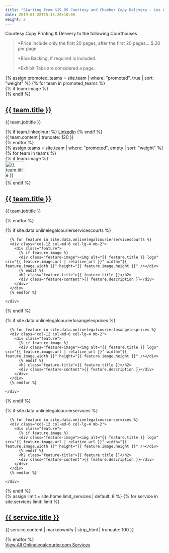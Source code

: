 ```yaml
---
title: "Starting from $19.95 Courtesy and Chamber Copy Delivery - Los Angeles Courts"
date: 2019-01-28T15:15:26+10:00
weight: 2
---
```


Courtesy Copy Printing & Delivery to the following Courthouses 


> *Price include only the first 20 pages, after the first 20 pages….$.20 per page
> 
> *Blue Backing, if required is included.
>
> *Exhibit Tabs are considered a page. 



<div class="container pt-6 pb-6">
    <div class="row">
        {% assign promoted_teams = site.team | where: "promoted", true | sort: "weight" %}
        {% for team in promoted_teams %}
        <div class="col-12 col-md-6 mb-2">
            <div class="team team-summary team-summary-large">
                {% if team.image %}
                <div class="team-image">
                    <img width="0" height="0" alt="{{ }}" class="img-fluid mb-2" src="{{ team.image | relative_url }}" />
                </div>
                {% endif %}
                <div class="team-meta">
                    <h2 class="team-name"><a href="{{ team.url | relative_url }}">{{ team.title }}</a></h2>
                    <p class="team-description">{{ team.jobtitle }}</p>
                    {% if team.linkedinurl %}
                    <a target="_blank" href="{{ team.linkedinurl }}" rel="noreferrer">LinkedIn</a>
                    {% endif %}
                </div>
                <div class="team-content">{{ team.content | truncate: 120 }}</div>
            </div>
        </div>
        {% endfor %}
    </div>
    <div class="row pt-6 pb-6">
        {% assign teams = site.team | where: "promoted", empty | sort: "weight" %}
        {% for team in teams %}
        <div class="col-12 col-md-4 mb-3">
            <div class="team team-summary">
                {% if team.image %}
                <div class="team-image">
                    <img width="60" height="60" alt="{{ team.title }}" class="img-fluid mb-2" src="{{ team.image | relative_url }}" />
                </div>
                {% endif %}
                <div class="team-meta">
                    <h2 class="team-name"><a href="{{ team.url | relative_url }}">{{ team.title }}</a></h2>
                    <p class="team-description">{{ team.jobtitle }}</p>
                </div>
            </div>
        </div>
        {% endfor %}
    </div>
</div>






{% if site.data.onlinelegalcourierservicescourts %}
<div class="strip strip-grey">
  <div class="container pt-6 pb-6 pt-md-10 pb-md-10">
    <div class="row justify-content-start">

      {% for feature in site.data.onlinelegalcourierservicescourts %}
      <div class="col-12 col-md-6 col-lg-4 mb-2">
        <div class="feature">
          {% if feature.image %}
          <div class="feature-image"><img alt="{{ feature.title }} logo" src="{{ feature.image.url | relative_url }}" width="{{ feature.image.width }}" height="{{ feature.image.height }}" /></div>
          {% endif %}
          <h2 class="feature-title">{{ feature.title }}</h2>
          <div class="feature-content">{{ feature.description }}</div>
        </div>
      </div>
      {% endfor %}

    </div>
  </div>
</div>
{% endif %}


{% if site.data.onlinelegalcourierlosangelesprices %}
<div class="strip strip-grey">
  <div class="container pt-6 pb-6 pt-md-10 pb-md-10">
    <div class="row justify-content-start">

      {% for feature in site.data.onlinelegalcourierlosangelesprices %}
      <div class="col-12 col-md-6 col-lg-4 mb-2">
        <div class="feature">
          {% if feature.image %}
          <div class="feature-image"><img alt="{{ feature.title }} logo" src="{{ feature.image.url | relative_url }}" width="{{ feature.image.width }}" height="{{ feature.image.height }}" /></div>
          {% endif %}
          <h2 class="feature-title">{{ feature.title }}</h2>
          <div class="feature-content">{{ feature.description }}</div>
        </div>
      </div>
      {% endfor %}

    </div>
  </div>
</div>
{% endif %}

{% if site.data.onlinelegalcourierservices %}
<div class="strip strip-grey">
  <div class="container pt-6 pb-6 pt-md-10 pb-md-10">
    <div class="row justify-content-start">

      {% for feature in site.data.onlinelegalcourierservices %}
      <div class="col-12 col-md-6 col-lg-4 mb-2">
        <div class="feature">
          {% if feature.image %}
          <div class="feature-image"><img alt="{{ feature.title }} logo" src="{{ feature.image.url | relative_url }}" width="{{ feature.image.width }}" height="{{ feature.image.height }}" /></div>
          {% endif %}
          <h2 class="feature-title">{{ feature.title }}</h2>
          <div class="feature-content">{{ feature.description }}</div>
        </div>
      </div>
      {% endfor %}

    </div>
  </div>
</div>
{% endif %}




<div class="strip">
  <div class="container pt-6 pb-6 pb-md-10">
    <div class="row justify-content-start">
      {% assign limit = site.home.limit_services | default: 6 %}
      {% for service in site.services limit: limit %}
      <div class="col-12 col-md-4 mb-1">
        <div class="service service-summary">
          <div class="service-content">
            <h2 class="service-title">
              <a href="{{ service.url | relative_url }}">{{ service.title }}</a>
            </h2>
            <p>{{ service.content | markdownify | strip_html | truncate: 100 }}</p>
          </div>
        </div>
      </div>
      {% endfor %}
    </div>
    <div class="row justify-content-center">
      <div class="col-auto">
        <a class="button button-primary" href="{{ "services" | relative_url }}">View All Onlinelegalcourier.com Services</a>
      </div>
    </div>
  </div>
</div>



